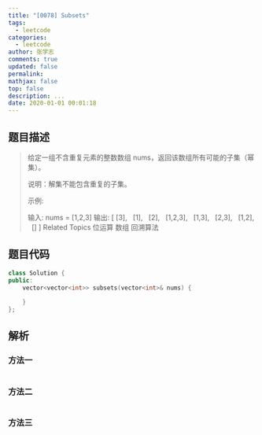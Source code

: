 ```yaml
---
title: "[0078] Subsets"
tags:
  - leetcode
categories:
  - leetcode
author: 张学志
comments: true
updated: false
permalink:
mathjax: false
top: false
description: ...
date: 2020-01-01 00:01:18
---
```


## 题目描述

> 给定一组不含重复元素的整数数组 nums，返回该数组所有可能的子集（幂集）。 
> 
> 说明：解集不能包含重复的子集。 
> 
> 示例: 
> 
> 输入: nums = [1,2,3]
> 输出:
> [
> [3],
>   [1],
>   [2],
>   [1,2,3],
>   [1,3],
>   [2,3],
>   [1,2],
>   []
> ] 
> Related Topics 位运算 数组 回溯算法

## 题目代码

```cpp
class Solution {
public:
    vector<vector<int>> subsets(vector<int>& nums) {
        
    }
};
```

## 解析

### 方法一

```cpp

```

### 方法二

```cpp

```

### 方法三

```cpp

```

